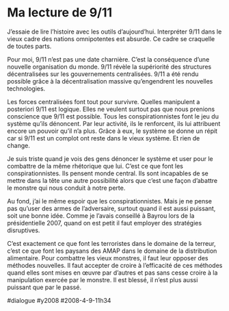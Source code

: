 # Ma lecture de 9/11

J’essaie de lire l’histoire avec les outils d’aujourd’hui. Interpréter 9/11 dans le vieux cadre des nations omnipotentes est absurde. Ce cadre se craquelle de toutes parts.

Pour moi, 9/11 n’est pas une date charnière. C’est la conséquence d’une nouvelle organisation du monde. 9/11 révèle la supériorité des structures décentralisées sur les gouvernements centralisées. 9/11 a été rendu possible grâce à la décentralisation massive qu’engendrent les nouvelles technologies.

Les forces centralisées font tout pour survivre. Quelles manipulent a posteriori 9/11 est logique. Elles ne veulent surtout pas que nous prenions conscience que 9/11 est possible. Tous les conspirationnistes font le jeu du système qu’ils dénoncent. Par leur activité, ils le renforcent, ils lui attribuent encore un pouvoir qu’il n’a plus. Grâce à eux, le système se donne un répit car si 9/11 est un complot ont reste dans le vieux système. Et rien de change.

Je suis triste quand je vois des gens dénoncer le système et user pour le combattre de la même rhétorique que lui. C’est ce que font les conspirationnistes. Ils pensent monde central. Ils sont incapables de se mettre dans la tête une autre possibilité alors que c’est une façon d’abattre le monstre qui nous conduit à notre perte.

Au fond, j’ai le même espoir que les conspirationnistes. Mais je ne pense pas qu’user des armes de l’adversaire, surtout quand il est aussi puissant, soit une bonne idée. Comme je l’avais conseillé à Bayrou lors de la présidentielle 2007, quand on est petit il faut employer des stratégies disruptives.

C’est exactement ce que font les terroristes dans le domaine de la terreur, c’est ce que font les paysans des AMAP dans le domaine de la distribution alimentaire. Pour combattre les vieux monstres, il faut leur opposer des méthodes nouvelles. Il faut accepter de croire à l’efficacité de ces méthodes quand elles sont mises en œuvre par d’autres et pas sans cesse croire à la manipulation exercée par le monstre. Il est blessé, il n’est plus aussi puissant que par le passé.

#dialogue #y2008 #2008-4-9-11h34
